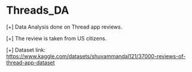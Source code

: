 # Threads_DA

[+] Data Analysis done on Thread app reviews.

[+] The review is taken from US citizens.

[+] Dataset link: https://www.kaggle.com/datasets/shuvammandal121/37000-reviews-of-thread-app-dataset
